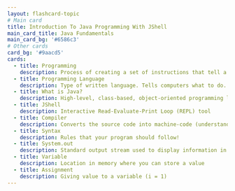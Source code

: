 ```yaml
---
layout: flashcard-topic
# Main card
title: Introduction To Java Programming With JShell
main_card_title: Java Fundamentals
main_card_bg: '#6586c3'
# Other cards
card_bg: '#9aacd5'
cards:
  - title: Programming
    description: Process of creating a set of instructions that tell a computer how to perform a particular task
  - title: Programming Language
    description: Type of written language. Tells computers what to do.
  - title: What is Java?
    description: High-level, class-based, object-oriented programming language
  - title: JShell
    description: Interactive Read-Evaluate-Print Loop (REPL) tool
  - title: Compiler
    description: Converts the source code into machine-code (understandable by computer)
  - title: Syntax
    description: Rules that your program should follow!
  - title: System.out
    description: Standard output stream used to display information in the console
  - title: Variable
    description: Location in memory where you can store a value
  - title: Assignment
    description: Giving value to a variable (i = 1)
---
```

